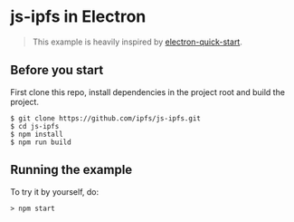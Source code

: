 # js-ipfs in Electron

> This example is heavily inspired by [electron-quick-start](https://github.com/electron/electron-quick-start).

## Before you start

First clone this repo, install dependencies in the project root and build the project.

```console
$ git clone https://github.com/ipfs/js-ipfs.git
$ cd js-ipfs
$ npm install
$ npm run build
```

## Running the example

To try it by yourself, do:

```
> npm start
```
